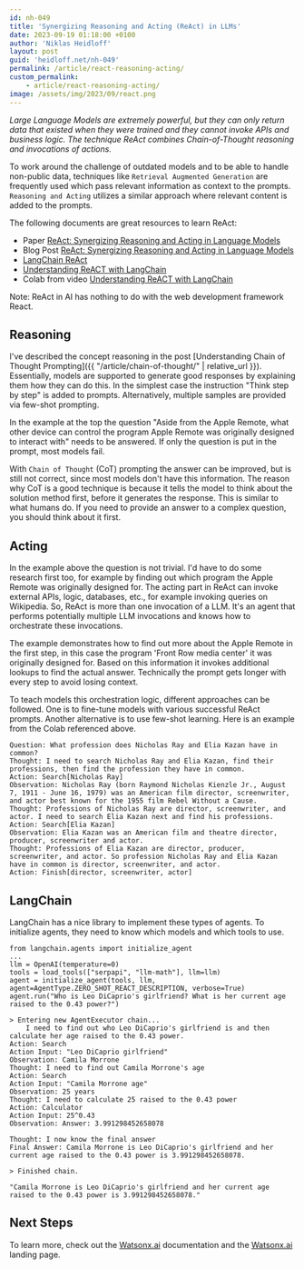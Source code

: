 ```yaml
---
id: nh-049
title: 'Synergizing Reasoning and Acting (ReAct) in LLMs'
date: 2023-09-19 01:18:00 +0100
author: 'Niklas Heidloff'
layout: post
guid: 'heidloff.net/nh-049'
permalink: /article/react-reasoning-acting/
custom_permalink:
    - article/react-reasoning-acting/
image: /assets/img/2023/09/react.png
---
```


*Large Language Models are extremely powerful, but they can only return data that existed when they were trained and they cannot invoke APIs and business logic. The technique ReAct combines Chain-of-Thought reasoning and invocations of actions.*

To work around the challenge of outdated models and to be able to handle non-public data, techniques like `Retrieval Augmented Generation` are frequently used which pass relevant information as context to the prompts. `Reasoning and Acting` utilizes a similar approach where relevant content is added to the prompts.

The following documents are great resources to learn ReAct:

* Paper [ReAct: Synergizing Reasoning and Acting in Language Models](https://arxiv.org/pdf/2210.03629.pdf)
* Blog Post [ReAct: Synergizing Reasoning and Acting in Language Models](https://blog.research.google/2022/11/react-synergizing-reasoning-and-acting.html?m=1)
* [LangChain ReAct](https://python.langchain.com/docs/modules/agents/agent_types/react)
* [Understanding ReACT with LangChain](https://www.youtube.com/watch?v=Eug2clsLtFs)
* Colab from video [Understanding ReACT with LangChain](https://drp.li/aSOiF)

Note: ReAct in AI has nothing to do with the web development framework React.

## Reasoning

I've described the concept reasoning in the post [Understanding Chain of Thought Prompting]({{ "/article/chain-of-thought/" | relative_url }}). Essentially, models are supported to generate good responses by explaining them how they can do this. In the simplest case the instruction "Think step by step" is added to prompts. Alternatively, multiple samples are provided via few-shot prompting.

In the example at the top the question "Aside from the Apple Remote, what other device can control the program Apple Remote was originally designed to interact with" needs to be answered. If only the question is put in the prompt, most models fail.

With `Chain of Thought` (CoT) prompting the answer can be improved, but is still not correct, since most models don't have this information. The reason why CoT is a good technique is because it tells the model to think about the solution method first, before it generates the response. This is similar to what humans do. If you need to provide an answer to a complex question, you should think about it first.

## Acting

In the example above the question is not trivial. I'd have to do some research first too, for example by finding out which program the Apple Remote was originally designed for. The acting part in ReAct can invoke external APIs, logic, databases, etc., for example invoking queries on Wikipedia. So, ReAct is more than one invocation of a LLM. It's an agent that performs potentially multiple LLM invocations and knows how to orchestrate these invocations.

The example demonstrates how to find out more about the Apple Remote in the first step, in this case the program 'Front Row media center' it was originally designed for. Based on this information it invokes additional lookups to find the actual answer. Technically the prompt gets longer with every step to avoid losing context. 

To teach models this orchestration logic, different approaches can be followed. One is to fine-tune models with various successful ReAct prompts. Another alternative is to use few-shot learning. Here is an example from the Colab referenced above.

```text
Question: What profession does Nicholas Ray and Elia Kazan have in common?
Thought: I need to search Nicholas Ray and Elia Kazan, find their professions, then find the profession they have in common.
Action: Search[Nicholas Ray]
Observation: Nicholas Ray (born Raymond Nicholas Kienzle Jr., August 7, 1911 - June 16, 1979) was an American film director, screenwriter, and actor best known for the 1955 film Rebel Without a Cause.
Thought: Professions of Nicholas Ray are director, screenwriter, and actor. I need to search Elia Kazan next and find his professions.
Action: Search[Elia Kazan]
Observation: Elia Kazan was an American film and theatre director, producer, screenwriter and actor.
Thought: Professions of Elia Kazan are director, producer, screenwriter, and actor. So profession Nicholas Ray and Elia Kazan have in common is director, screenwriter, and actor.
Action: Finish[director, screenwriter, actor]
```

## LangChain

LangChain has a nice library to implement these types of agents. To initialize agents, they need to know which models and which tools to use.

```text
from langchain.agents import initialize_agent
...
llm = OpenAI(temperature=0)
tools = load_tools(["serpapi", "llm-math"], llm=llm)
agent = initialize_agent(tools, llm, agent=AgentType.ZERO_SHOT_REACT_DESCRIPTION, verbose=True)
agent.run("Who is Leo DiCaprio's girlfriend? What is her current age raised to the 0.43 power?")

> Entering new AgentExecutor chain...
    I need to find out who Leo DiCaprio's girlfriend is and then calculate her age raised to the 0.43 power.
Action: Search
Action Input: "Leo DiCaprio girlfriend"
Observation: Camila Morrone
Thought: I need to find out Camila Morrone's age
Action: Search
Action Input: "Camila Morrone age"
Observation: 25 years
Thought: I need to calculate 25 raised to the 0.43 power
Action: Calculator
Action Input: 25^0.43
Observation: Answer: 3.991298452658078

Thought: I now know the final answer
Final Answer: Camila Morrone is Leo DiCaprio's girlfriend and her current age raised to the 0.43 power is 3.991298452658078.

> Finished chain.

"Camila Morrone is Leo DiCaprio's girlfriend and her current age raised to the 0.43 power is 3.991298452658078."
```

## Next Steps

To learn more, check out the [Watsonx.ai](https://eu-de.dataplatform.cloud.ibm.com/docs/content/wsj/analyze-data/fm-overview.html?context=wx&audience=wdp) documentation and the [Watsonx.ai](https://www.ibm.com/products/watsonx-ai) landing page.